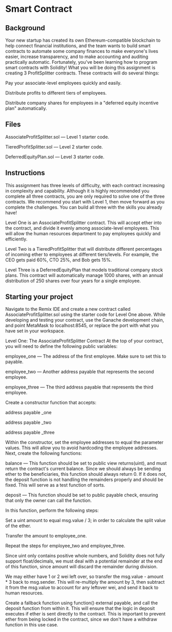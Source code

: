 # Smart Contract



## Background
Your new startup has created its own Ethereum-compatible blockchain to help connect financial institutions, and the team wants to build smart contracts to automate some company finances to make everyone's lives easier, increase transparency, and to make accounting and auditing practically automatic.
Fortunately, you've been learning how to program smart contracts with Solidity! What you will be doing this assignment is creating 3 ProfitSplitter contracts. These contracts will do several things:


Pay your associate-level employees quickly and easily.


Distribute profits to different tiers of employees.


Distribute company shares for employees in a "deferred equity incentive plan" automatically.



## Files


AssociateProfitSplitter.sol — Level 1 starter code.


TieredProfitSplitter.sol — Level 2 starter code.


DeferredEquityPlan.sol — Level 3 starter code.



## Instructions

This assignment has three levels of difficulty, with each contract increasing in complexity and capability. Although it is highly recommended you complete all three contracts, you are only required to solve one of the three contracts. We recommend you start with Level 1, then move forward as you complete the challenges. You can build all three with the skills you already have!


Level One is an AssociateProfitSplitter contract. This will accept ether into the contract, and divide it evenly among associate-level employees. This will allow the human resources department to pay employees quickly and efficiently.


Level Two is a TieredProfitSplitter that will distribute different percentages of incoming ether to employees at different tiers/levels. For example, the CEO gets paid 60%, CTO 25%, and Bob gets 15%.


Level Three is a DeferredEquityPlan that models traditional company stock plans. This contract will automatically manage 1000 shares, with an annual distribution of 250 shares over four years for a single employee.



## Starting your project
Navigate to the Remix IDE and create a new contract called AssociateProfitSplitter.sol using the starter code for Level One above.
While developing and testing your contract, use the Ganache development chain, and point MetaMask to localhost:8545, or replace the port with what you have set in your workspace.

Level One: The AssociateProfitSplitter Contract
At the top of your contract, you will need to define the following public variables:


employee_one — The address of the first employee. Make sure to set this to payable.


employee_two — Another address payable that represents the second employee.


employee_three — The third address payable that represents the third employee.


Create a constructor function that accepts:


address payable _one


address payable _two


address payable _three


Within the constructor, set the employee addresses to equal the parameter values. This will allow you to avoid hardcoding the employee addresses.
Next, create the following functions:


balance — This function should be set to public view returns(uint), and must return the contract's current balance. Since we should always be sending ether to the beneficiaries, this function should always return 0. If it does not, the deposit function is not handling the remainders properly and should be fixed. This will serve as a test function of sorts.


deposit — This function should be set to public payable check, ensuring that only the owner can call the function.


In this function, perform the following steps:


Set a uint amount to equal msg.value / 3; in order to calculate the split value of the ether.


Transfer the amount to employee_one.


Repeat the steps for employee_two and employee_three.


Since uint only contains positive whole numbers, and Solidity does not fully support float/decimals, we must deal with a potential remainder at the end of this function, since amount will discard the remainder during division.


We may either have 1 or 2 wei left over, so transfer the msg.value - amount * 3 back to msg.sender. This will re-multiply the amount by 3, then subtract it from the msg.value to account for any leftover wei, and send it back to human resources.






Create a fallback function using function() external payable, and call the deposit function from within it. This will ensure that the logic in deposit executes if ether is sent directly to the contract. This is important to prevent ether from being locked in the contract, since we don't have a withdraw function in this use case.



